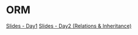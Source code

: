 # ORM
[Slides - Day1](https://docs.google.com/presentation/d/1IDeoEtchqX88Jo0JBSNOIhJkOWHl86BvFL9laGnW_MM/edit?usp=sharing)
[Slides - Day2 (Relations & Inheritance)](https://docs.google.com/presentation/d/1QPBXFXgpli4jnzKc5duCNzd0EZDZBl2uLb3f08Sqix8/edit?usp=sharing)
